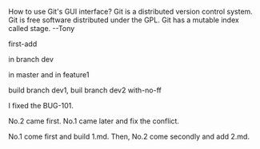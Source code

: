 How to use Git's GUI interface?
Git is a distributed version control system.
Git is free software distributed under the GPL.
Git has a mutable index called stage.
--Tony

first-add

in branch dev

in master and in feature1

build branch dev1, buil branch dev2 with-no-ff

I fixed the BUG-101.

No.2 came first. No.1 came later and fix the conflict.

No.1 come first and build 1.md. Then, No.2 come secondly and add 2.md.
